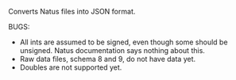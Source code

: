 Converts Natus files into JSON format.

BUGS:
- All ints are assumed to be signed, even though some should be unsigned. Natus documentation says nothing about this.
- Raw data files, schema 8 and 9, do not have data yet.
- Doubles are not supported yet.